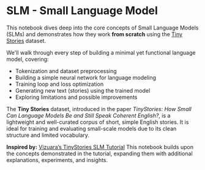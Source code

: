 # SLM - Small Language Model

This notebook dives deep into the core concepts of Small Language Models (SLMs) and demonstrates how they work **from scratch** using the [Tiny Stories](https://arxiv.org/pdf/2305.07759) dataset.

We'll walk through every step of building a minimal yet functional language model, covering:

* Tokenization and dataset preprocessing
* Building a simple neural network for language modeling
* Training loop and loss optimization
* Generating new text (stories) using the trained model
* Exploring limitations and possible improvements

The **Tiny Stories** dataset, introduced in the paper *TinyStories: How Small Can Language Models Be and Still Speak Coherent English?*, is a lightweight and well-curated corpus of short, simple English stories. It is ideal for training and evaluating small-scale models due to its clean structure and limited vocabulary.

**Inspired by:** [Vizuara’s TinyStories SLM Tutorial](https://youtu.be/pOFcwcwtv3k?si=6vUqLaowEID3IFa3)
This notebook builds upon the concepts demonstrated in the tutorial, expanding them with additional explanations, experiments, and insights.